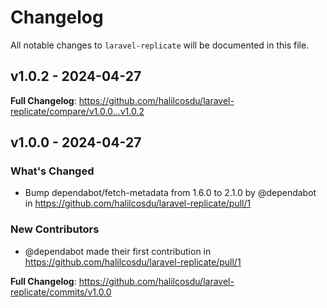 # Changelog

All notable changes to `laravel-replicate` will be documented in this file.

## v1.0.2 - 2024-04-27

**Full Changelog**: https://github.com/halilcosdu/laravel-replicate/compare/v1.0.0...v1.0.2

## v1.0.0 - 2024-04-27

### What's Changed

* Bump dependabot/fetch-metadata from 1.6.0 to 2.1.0 by @dependabot in https://github.com/halilcosdu/laravel-replicate/pull/1

### New Contributors

* @dependabot made their first contribution in https://github.com/halilcosdu/laravel-replicate/pull/1

**Full Changelog**: https://github.com/halilcosdu/laravel-replicate/commits/v1.0.0
